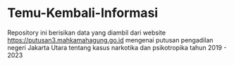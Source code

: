 # Temu-Kembali-Informasi
Repository ini berisikan data yang diambil dari website https://putusan3.mahkamahagung.go.id mengenai putusan pengadilan negeri Jakarta Utara tentang kasus narkotika dan psikotropika tahun 2019 - 2023
